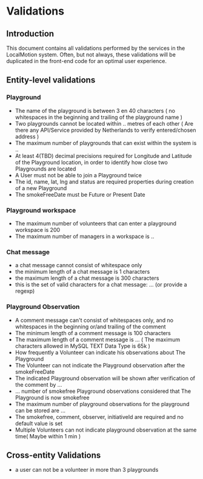 # Validations

## Introduction
This document contains all validations performed by the services in the LocalMotion system. Often, but not always,
these validations will be duplicated in the front-end code for an optimal user experience.

## Entity-level validations

### Playground
- The name of the playground is between 3 en 40 characters ( no whitespaces in the beginning and trailing of the playground name )
- Two playgrounds cannot be located within .. metres of each other ( Are there any API/Service provided by Netherlands to verify entered/chosen address )
- The maximum number of playgrounds that can exist within the system is ..
- At least 4(TBD) decimal precisions required for Longitude and Latitude of the Playground location, in order to identify how close two Playgrounds are located
- A User must not be able to join a Playground twice
- The id, name, lat, lng and status are required properties during creation of a new Playground
- The smokeFreeDate must be Future or Present Date

### Playground workspace
- The maximum number of volunteers that can enter a playground workspace is 200
- The maximum number of managers in a workspace is ..

### Chat message
- a chat message cannot consist of whitespace only
- the minimum length of a chat message is 1 characters
- the maximum length of a chat message is 300 characters
- this is the set of valid characters for a chat message: ...  (or provide a regexp)

### Playground Observation
- A comment message can't consist of whitespaces only, and no whitespaces in the beginning or/and trailing of the comment
- The minimum length of a comment message is 100 characters
- The maximum length of a comment message is ... ( The maximum characters allowed in MySQL TEXT Data Type is 65k )
- How frequently a Volunteer can indicate his observations about The Playground
- The Volunteer can not indicate the Playground observation after the smokeFreeDate
- The indicated Playground observation will be shown after verification of the comment by ...
- ... number of smokefree Playground observations considered that The Playground is now smokefree
- The maximum number of playground observations for the playground can be stored are ...
- The smokefree, comment, observer, initiativeId are required and no default value is set
- Multiple Volunteers can not indicate playground observation at the same time( Maybe within 1 min )

## Cross-entity Validations
- a user can not be a volunteer in more than 3 playgrounds
